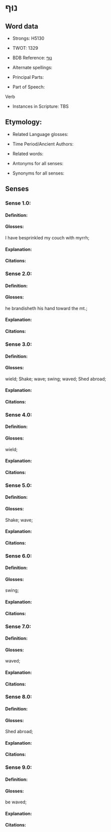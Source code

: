 # נוּף

<!-- Status: S2="NeedsEdits" -->
<!-- Lexica used for edits:   -->

## Word data

* Strongs: H5130

* TWOT: 1329

* BDB Reference: [נוּף](rc://en/bdb/dict/n.ce.aa)

* Alternate spellings:

* Principal Parts:

* Part of Speech:

Verb

* Instances in Scripture: TBS

## Etymology:

* Related Language glosses:

* Time Period/Ancient Authors:

* Related words:

* Antonyms for all senses:

* Synonyms for all senses:

## Senses

### Sense 1.0:

#### Definition:

#### Glosses:

I have besprinkled my couch with myrrh; 

#### Explanation:

#### Citations:



### Sense 2.0:

#### Definition:

#### Glosses:

he brandisheth his hand toward the mt.; 

#### Explanation:

#### Citations:



### Sense 3.0:

#### Definition:

#### Glosses:

wield; Shake; wave; swing; waved; Shed abroad; 

#### Explanation:

#### Citations:



### Sense 4.0:

#### Definition:

#### Glosses:

wield; 

#### Explanation:

#### Citations:



### Sense 5.0:

#### Definition:

#### Glosses:

Shake; wave; 

#### Explanation:

#### Citations:



### Sense 6.0:

#### Definition:

#### Glosses:

swing; 

#### Explanation:

#### Citations:



### Sense 7.0:

#### Definition:

#### Glosses:

waved; 

#### Explanation:

#### Citations:



### Sense 8.0:

#### Definition:

#### Glosses:

Shed abroad; 

#### Explanation:

#### Citations:



### Sense 9.0:

#### Definition:

#### Glosses:

be waved; 

#### Explanation:

#### Citations:



